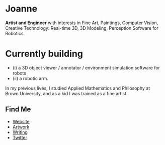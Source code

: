 # Joanne
**Artist and Engineer** with interests in Fine Art, Paintings, Computer Vision, Creative Technology: Real-time 3D, 3D Modeling, Perception Software for Robotics. 

# Currently building 
- (i) a 3D object viewer / annotator / environment simulation software for robots
- (ii) a robotic arm. 

In my previous lives, I studied Applied Mathematics and Philosophy at Brown University, and as a kid I was trained as a fine artist. 

## Find Me
- <a href="https://limjungyoon.com/">Website</a>
- <a href="https://limjungyoon.com/art.html">Artwork</a>
- <a href="https://jungyoonlim.substack.com/">Writing</a>
- <a href="https://twitter.com/jungyoonlim">Twitter</a>
